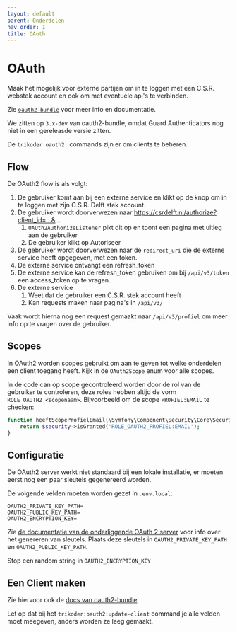 ```yaml
---
layout: default
parent: Onderdelen
nav_order: 1
title: OAuth
---
```


# OAuth

Maak het mogelijk voor externe partijen om in te loggen met een C.S.R. webstek account en ook om met eventuele api's te verbinden.

Zie [`oauth2-bundle`](https://github.com/trikoder/oauth2-bundle) voor meer info en documentatie.

We zitten op `3.x-dev` van oauth2-bundle, omdat Guard Authenticators nog niet in een gereleasde versie zitten.

De `trikoder:oauth2:` commands zijn er om clients te beheren.

## Flow

De OAuth2 flow is als volgt:

1. De gebruiker komt aan bij een externe service en klikt op de knop om in te loggen met zijn C.S.R. Delft stek account.
1. De gebruiker wordt doorverwezen naar https://csrdelft.nl/authorize?client_id=...&...
   1. `OAUth2AuthorizeListener` pikt dit op en toont een pagina met uitleg aan de gebruiker
   1. De gebruiker klikt op Autoriseer
1. De gebruiker wordt doorverwezen naar de `redirect_uri` die de externe service heeft opgegeven, met een token.
1. De externe service ontvangt een refresh_token
1. De externe service kan de refresh_token gebruiken om bij `/api/v3/token` een access_token op te vragen.
1. De externe service
   1. Weet dat de gebruiker een C.S.R. stek account heeft
   1. Kan requests maken naar pagina's in `/api/v3/`

Vaak wordt hierna nog een request gemaakt naar `/api/v3/profiel` om meer info op te vragen over de gebruiker.

## Scopes

In OAuth2 worden scopes gebruikt om aan te geven tot welke onderdelen een client toegang heeft. Kijk in de `OAuth2Scope` enum voor alle scopes.

In de code can op scope gecontroleerd worden door de rol van de gebruiker te controleren, deze roles hebben altijd de vorm `ROLE_OAUTH2_<scopenaam>`. Bijvoorbeeld om de scope `PROFIEL:EMAIL` te checken:

```php
function heeftScopeProfielEmail(\Symfony\Component\Security\Core\Security $security) {
	return $security->isGranted('ROLE_OAUTH2_PROFIEL:EMAIL');
}
```

## Configuratie

De OAuth2 server werkt niet standaard bij een lokale installatie, er moeten eerst nog een paar sleutels gegenereerd worden.

De volgende velden moeten worden gezet in `.env.local`:

```
OAUTH2_PRIVATE_KEY_PATH=
OAUTH2_PUBLIC_KEY_PATH=
OAUTH2_ENCRYPTION_KEY=
```

Zie [de documentatie van de onderliggende OAuth 2 server](https://oauth2.thephpleague.com/installation/#generating-public-and-private-keys) voor info over het genereren van sleutels. Plaats deze sleutels in `OAUTH2_PRIVATE_KEY_PATH` en `OAUTH2_PUBLIC_KEY_PATH`.

Stop een random string in `OAUTH2_ENCRYPTION_KEY`

## Een Client maken

Zie hiervoor ook de [docs van oauth2-bundle](https://github.com/trikoder/oauth2-bundle/blob/v3.x/docs/basic-setup.md)

Let op dat bij het `trikoder:oauth2:update-client` command je alle velden moet meegeven, anders worden ze leeg gemaakt.
